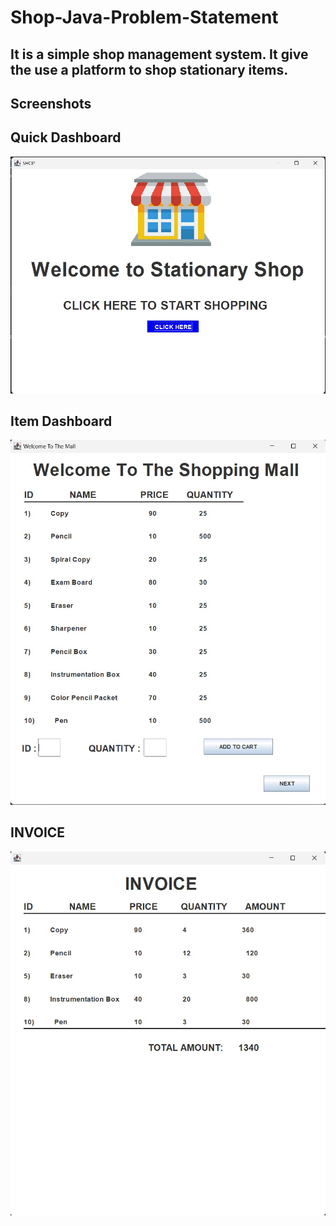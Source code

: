 # Shop-Java-Problem-Statement

## It is a simple shop management system. It give the use a platform to shop stationary items. 

## Screenshots

## Quick Dashboard
![This is an image](https://github.com/ajharh9/Shop-Java-Problem-Statement/blob/master/Sample/first.jpg)

## Item Dashboard
![This is an image](https://github.com/ajharh9/Shop-Java-Problem-Statement/blob/master/Sample/second.jpg)

## INVOICE
![This is an image](https://github.com/ajharh9/Shop-Java-Problem-Statement/blob/master/Sample/third.jpg)


